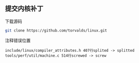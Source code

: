 ## 提交内核补丁

下载源码
```bash
git clone https://github.com/torvalds/linux.git
```

注释错误位置
```
include/linux/compiler_attributes.h 407行splited -> splitted
tools/perf/util/machine.c 514行screwed -> screw
```
